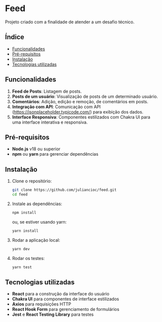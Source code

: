 # Feed

Projeto criado com a finalidade de atender a um desafio técnico.

## Índice

- [Funcionalidades](#funcionalidades)
- [Pré-requisitos](#pré-requisitos)
- [Instalação](#instalação)
- [Tecnologias utilizadas](#tecnologias-utilizadas)

## Funcionalidades

1. **Feed de Posts**: Listagem de posts.
2. **Posts de um usuário**: Visualização de posts de um determinado usuário.
3. **Comentários**: Adição, edição e remoção, de comentários em posts.
4. **Integração com API**: Comunicação com API (https://jsonplaceholder.typicode.com/) para exibição dos dados.
5. **Interface Responsiva**: Componentes estilizados com Chakra UI para uma interface interativa e responsiva.

## Pré-requisitos

- **Node.js** v18 ou superior
- **npm** ou **yarn** para gerenciar dependências

## Instalação

1. Clone o repositório:

   ```bash
   git clone https://github.com/juliancioc/feed.git
   cd feed
   ```

2. Instale as dependências:

   ```bash
   npm install
   ```

   ou, se estiver usando yarn:

   ```bash
   yarn install
   ```

3. Rodar a aplicação local:

   ```bash
   yarn dev
   ```

4. Rodar os testes:
   ```bash
   yarn test
   ```

## Tecnologias utilizadas

- **React** para a construção da interface do usuário
- **Chakra UI** para componentes de interface estilizados
- **Axios** para requisições HTTP
- **React Hook Form** para gerenciamento de formulários
- **Jest** e **React Testing Library** para testes

